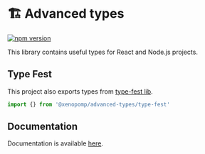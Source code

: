 # 🏗️ Advanced types

[![npm version](https://badge.fury.io/js/@xenopomp%2Fadvanced-types.svg)](https://badge.fury.io/js/@xenopomp%2Fadvanced-types)

This library contains useful types for React and Node.js projects.

## Type Fest

This project also exports types from [type-fest lib](https://github.com/sindresorhus/type-fest).

```ts
import {} from '@xenopomp/advanced-types/type-fest'
```

## Documentation
Documentation is available [here](https://xenopomp.github.io/advanced-types/).

